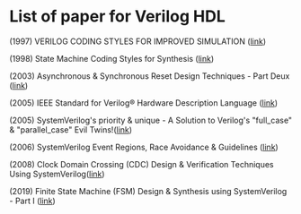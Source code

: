 
# List of paper for Verilog HDL

(1997) VERILOG CODING STYLES FOR IMPROVED SIMULATION ([link](http://www.sunburst-design.com/papers/CummingsICU1997_VerilogCodingEfficiency.pdf))

(1998) State Machine Coding Styles for Synthesis ([link](http://www.sunburst-design.com/papers/CummingsSNUG1998SJ_FSM.pdf))

(2003) Asynchronous & Synchronous Reset Design Techniques - Part Deux ([link](http://www.sunburst-design.com/papers/CummingsSNUG2003Boston_Resets.pdf))

(2005) IEEE Standard for Verilog® Hardware Description Language ([link](https://www.eg.bucknell.edu/~csci320/2016-fall/wp-content/uploads/2015/08/verilog-std-1364-2005.pdf))

(2005) SystemVerilog's priority & unique - A Solution to Verilog's "full_case" & "parallel_case" Evil Twins!([link](http://www.sunburst-design.com/papers/CummingsSNUG2005Israel_SystemVerilog_UniquePriority.pdf))

(2006) SystemVerilog Event Regions, Race Avoidance & Guidelines ([link](http://www.sunburst-design.com/papers/CummingsSNUG2006Boston_SystemVerilog_Events.pdf))

(2008) Clock Domain Crossing (CDC) Design & Verification Techniques Using SystemVerilog([link](http://www.sunburst-design.com/papers/CummingsSNUG2008Boston_CDC.pdf))

(2019) Finite State Machine (FSM) Design & Synthesis using SystemVerilog - Part I ([link](http://www.sunburst-design.com/papers/CummingsSNUG2019SV_FSM1.pdf))
